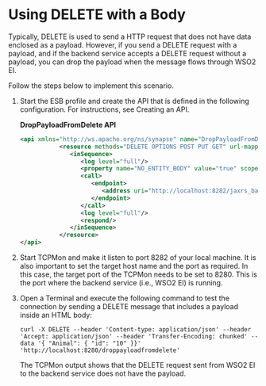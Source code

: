 # Using DELETE with a Body

Typically, DELETE is used to send a HTTP request that does not have data
enclosed as a payload. However, if you send a DELETE request with a
payload, and if the backend service accepts a DELETE request without a
payload, you can drop the payload when the message flows through WSO2
EI.

Follow the steps below to implement this scenario.

1.  Start the ESB profile and create the API that is defined in the following configuration.
    For instructions, see Creating an API.

    **DropPayloadFromDelete API**

    ``` xml
    <api xmlns="http://ws.apache.org/ns/synapse" name="DropPayloadFromDelete" context="/droppayloadfromdelete">
               <resource methods="DELETE OPTIONS POST PUT GET" url-mapping="/*">
                  <inSequence>
                     <log level="full"/>
                     <property name="NO_ENTITY_BODY" value="true" scope="axis2" type="BOOLEAN"/>
                     <call>
                        <endpoint>
                           <address uri="http://localhost:8282/jaxrs_basic/services/customers/customerservice"/>
                        </endpoint>
                     </call>
                     <log level="full"/>
                     <respond/>
                  </inSequence>
               </resource>
    </api>
    ```

2.  Start TCPMon and make it listen to port 8282 of your local machine. It is also important to set the target host name and the port as required. In this case, the target port of the TCPMon needs to be set to 8280. This is the port where the backend service (i.e., WSO2 EI) is running.
3.  Open a Terminal and execute the following command to test the connection by sending a DELETE message that includes a payload inside an HTML body:

    ``` actionscript3
    curl -X DELETE --header 'Content-type: application/json' --header 'Accept: application/json' --header 'Transfer-Encoding: chunked' --data '{ "Animal": { "id": "10" }}' 'http://localhost:8280/droppayloadfromdelete'
    ```

    The TCPMon output shows that the DELETE request sent from WSO2 EI to
    the backend service does not have the payload.